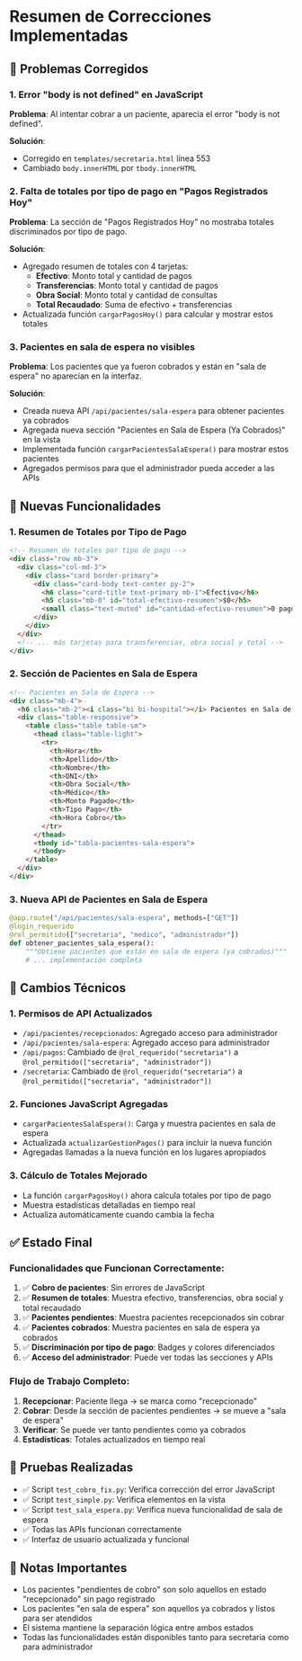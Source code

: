 # Resumen de Correcciones Implementadas

## 🐛 Problemas Corregidos

### 1. Error "body is not defined" en JavaScript
**Problema**: Al intentar cobrar a un paciente, aparecía el error "body is not defined".

**Solución**: 
- Corregido en `templates/secretaria.html` línea 553
- Cambiado `body.innerHTML` por `tbody.innerHTML`

### 2. Falta de totales por tipo de pago en "Pagos Registrados Hoy"
**Problema**: La sección de "Pagos Registrados Hoy" no mostraba totales discriminados por tipo de pago.

**Solución**:
- Agregado resumen de totales con 4 tarjetas:
  - **Efectivo**: Monto total y cantidad de pagos
  - **Transferencias**: Monto total y cantidad de pagos  
  - **Obra Social**: Monto total y cantidad de consultas
  - **Total Recaudado**: Suma de efectivo + transferencias
- Actualizada función `cargarPagosHoy()` para calcular y mostrar estos totales

### 3. Pacientes en sala de espera no visibles
**Problema**: Los pacientes que ya fueron cobrados y están en "sala de espera" no aparecían en la interfaz.

**Solución**:
- Creada nueva API `/api/pacientes/sala-espera` para obtener pacientes ya cobrados
- Agregada nueva sección "Pacientes en Sala de Espera (Ya Cobrados)" en la vista
- Implementada función `cargarPacientesSalaEspera()` para mostrar estos pacientes
- Agregados permisos para que el administrador pueda acceder a las APIs

## 🚀 Nuevas Funcionalidades

### 1. Resumen de Totales por Tipo de Pago
```html
<!-- Resumen de totales por tipo de pago -->
<div class="row mb-3">
  <div class="col-md-3">
    <div class="card border-primary">
      <div class="card-body text-center py-2">
        <h6 class="card-title text-primary mb-1">Efectivo</h6>
        <h5 class="mb-0" id="total-efectivo-resumen">$0</h5>
        <small class="text-muted" id="cantidad-efectivo-resumen">0 pagos</small>
      </div>
    </div>
  </div>
  <!-- ... más tarjetas para transferencias, obra social y total -->
</div>
```

### 2. Sección de Pacientes en Sala de Espera
```html
<!-- Pacientes en Sala de Espera -->
<div class="mb-4">
  <h6 class="mb-2"><i class="bi bi-hospital"></i> Pacientes en Sala de Espera (Ya Cobrados)</h6>
  <div class="table-responsive">
    <table class="table table-sm">
      <thead class="table-light">
        <tr>
          <th>Hora</th>
          <th>Apellido</th>
          <th>Nombre</th>
          <th>DNI</th>
          <th>Obra Social</th>
          <th>Médico</th>
          <th>Monto Pagado</th>
          <th>Tipo Pago</th>
          <th>Hora Cobro</th>
        </tr>
      </thead>
      <tbody id="tabla-pacientes-sala-espera">
      </tbody>
    </table>
  </div>
</div>
```

### 3. Nueva API de Pacientes en Sala de Espera
```python
@app.route("/api/pacientes/sala-espera", methods=["GET"])
@login_requerido
@rol_permitido(["secretaria", "medico", "administrador"])
def obtener_pacientes_sala_espera():
    """Obtiene pacientes que están en sala de espera (ya cobrados)"""
    # ... implementación completa
```

## 🔧 Cambios Técnicos

### 1. Permisos de API Actualizados
- `/api/pacientes/recepcionados`: Agregado acceso para administrador
- `/api/pacientes/sala-espera`: Agregado acceso para administrador  
- `/api/pagos`: Cambiado de `@rol_requerido("secretaria")` a `@rol_permitido(["secretaria", "administrador"])`
- `/secretaria`: Cambiado de `@rol_requerido("secretaria")` a `@rol_permitido(["secretaria", "administrador"])`

### 2. Funciones JavaScript Agregadas
- `cargarPacientesSalaEspera()`: Carga y muestra pacientes en sala de espera
- Actualizada `actualizarGestionPagos()` para incluir la nueva función
- Agregadas llamadas a la nueva función en los lugares apropiados

### 3. Cálculo de Totales Mejorado
- La función `cargarPagosHoy()` ahora calcula totales por tipo de pago
- Muestra estadísticas detalladas en tiempo real
- Actualiza automáticamente cuando cambia la fecha

## ✅ Estado Final

### Funcionalidades que Funcionan Correctamente:
1. ✅ **Cobro de pacientes**: Sin errores de JavaScript
2. ✅ **Resumen de totales**: Muestra efectivo, transferencias, obra social y total recaudado
3. ✅ **Pacientes pendientes**: Muestra pacientes recepcionados sin cobrar
4. ✅ **Pacientes cobrados**: Muestra pacientes en sala de espera ya cobrados
5. ✅ **Discriminación por tipo de pago**: Badges y colores diferenciados
6. ✅ **Acceso del administrador**: Puede ver todas las secciones y APIs

### Flujo de Trabajo Completo:
1. **Recepcionar**: Paciente llega → se marca como "recepcionado"
2. **Cobrar**: Desde la sección de pacientes pendientes → se mueve a "sala de espera"
3. **Verificar**: Se puede ver tanto pendientes como ya cobrados
4. **Estadísticas**: Totales actualizados en tiempo real

## 🧪 Pruebas Realizadas

- ✅ Script `test_cobro_fix.py`: Verifica corrección del error JavaScript
- ✅ Script `test_simple.py`: Verifica elementos en la vista
- ✅ Script `test_sala_espera.py`: Verifica nueva funcionalidad de sala de espera
- ✅ Todas las APIs funcionan correctamente
- ✅ Interfaz de usuario actualizada y funcional

## 📝 Notas Importantes

- Los pacientes "pendientes de cobro" son solo aquellos en estado "recepcionado" sin pago registrado
- Los pacientes "en sala de espera" son aquellos ya cobrados y listos para ser atendidos
- El sistema mantiene la separación lógica entre ambos estados
- Todas las funcionalidades están disponibles tanto para secretaria como para administrador